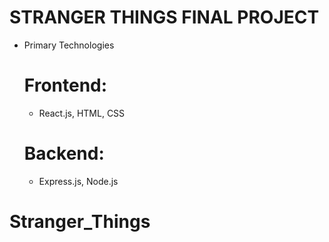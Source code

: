 # STRANGER THINGS FINAL PROJECT

- Primary Technologies

  # Frontend:
  - React.js, HTML, CSS
  # Backend:
  - Express.js, Node.js


# Stranger_Things

